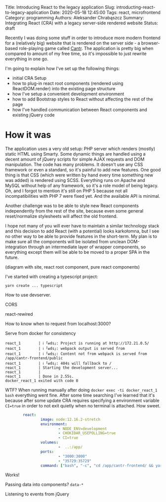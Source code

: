 Title: Introducing React to the legacy application
Slug: introducting-react-to-legacy-application
Date: 2020-05-18 12:45:00
Tags: react, microfrontend
Category: programming
Authors: Aleksander Chrabąszcz
Summary: Integrating React (CRA) with a legacy server-side rendered website
Status: draft

Recently I was doing some stuff in order to introduce more modern frontend for a (relatively big) website that is rendered on the server side - a browser-based role-playing game called [Cantr](https://cantr.net). The application is pretty big when compared to amount of my free time, so it's impossible to just rewrite everything in one go.

I'm going to explain how I've set up the following things:

 - initial CRA Setup
 - how to plug-in react root components (rendered using ReactDOM.render) into the existing page structure
 - how I've setup a convenient development environment
 - how to add Bootstrap styles to React without affecting the rest of the page
 - how I've handled communication between React components and existing jQuery code

# How it was

The application uses a very old setup: PHP server which renders (mostly) static HTML using Smarty. Some dynamic things are handled using a decent amount of jQuery scripts for simple AJAX requests and DOM manipulation. The code has many problems. It doesn't use any CSS framework or even a standard, so it's painful to add new features. One good thing is that CSS (which were written by hand every time something new was added) is rendered using SCSS. Everything runs on Apache and MySQL without help of any framework, so it's a role model of being legacy. Oh, and I forgot to mention it's still on PHP 5 because not all incompatibilities with PHP 7 were fixed yet. And the available API is minimal.

Another challenge was to be able to style new React components independently from the rest of the site, because even some general reset/normalize stylesheets will affect the old frontend.

I hope not many of you will ever have to maintain a similar technology stack and this decision to add React (with a potential) looks karkołomna, but I see no other way to be able to provide features in the short-term. My plan is to make sure all the components will be isolated from unclean DOM-integration through an intermediate layer of wrapper components, so everything except them will be able to be moved to a proper SPA in the future.

(diagram with site,  react root component, pure react components)

I've started with creating a typescript project:

```yarn create ... typescript```

How to use devserver.

CORS

react-rewired

How to know when to request from localhost:3000?

Serve from docker for consistency

```
react_1        | ℹ ｢wds｣: Project is running at http://172.21.0.5/
react_1        | ℹ ｢wds｣: webpack output is served from 
react_1        | ℹ ｢wds｣: Content not from webpack is served from /app/cantr-frontend/public
react_1        | ℹ ｢wds｣: 404s will fallback to /
react_1        | Starting the development server...
react_1        | 
react_1        | Done in 2.55s.
docker_react_1 exited with code 0
```

WTF? When running manually after doing `docker exec -ti docker_react_1 bash` everything went fine. After some time searching I've learned that it's because after some update CRA requires specifying a environment variable `CI=true` in order to not exit quietly when no terminal is attached. How sweet.

```yml
        react:
                image: node:12.16.2-stretch
                environment:
                        - NODE_ENV=development
                        - CHOKIDAR_USEPOLLING=true
                        - CI=true
                volumes:
                        -  ..:/app/
                ports:
                        - "3000:3000"
                        - "35729:35729"
                command: ["bash", "-c", "cd /app/cantr-frontend/ && yarn start"]
```

Works!

Passing data into components? `data-*`

Listening to events from jQuery

